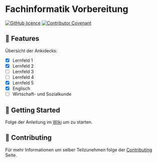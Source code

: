 # Fachinformatik Vorbereitung

[![GitHub licence](https://img.shields.io/badge/license-CC%20BY--NC--SA%204.0-orange)](LICENSE)
[![Contributor Covenant](https://img.shields.io/badge/Contributor%20Covenant-2.1-4baaaa.svg)](.github/CODE_OF_CONDUCT.md)

## 💫 Features

Übersicht der Ankidecks:
- [x] Lernfeld 1
- [x] Lernfeld 2
- [ ] Lernfeld 3
- [ ] Lernfeld 4
- [x] Lernfeld 5
- [x] Englisch
- [ ] Wirtschaft- und Sozialkunde

## 🚀 Getting Started

Folge der Anleitung im [Wiki](https://github.com/Niklashere/Fachinformatik-Vorbereitung/wiki) um zu starten.

## 💾 Contributing

Für mehr Informationen um selber Teilzunehmen folge der [Contributing](https://github.com/Niklashere/Fachinformatik-Vorbereitungen/wiki/Contributing) Seite.
